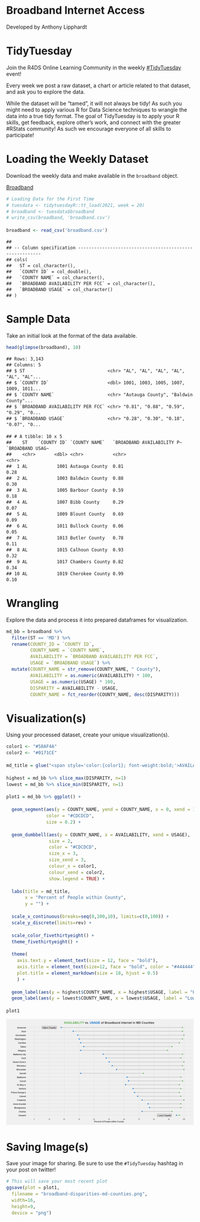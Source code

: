 Broadband Internet Access
================
Developed by Anthony Lipphardt

# TidyTuesday

Join the R4DS Online Learning Community in the weekly
[\#TidyTuesday](https://github.com/rfordatascience/tidytuesday) event\!

Every week we post a raw dataset, a chart or article related to that
dataset, and ask you to explore the data.

While the dataset will be “tamed”, it will not always be tidy\! As such
you might need to apply various R for Data Science techniques to wrangle
the data into a true tidy format. The goal of TidyTuesday is to apply
your R skills, get feedback, explore other’s work, and connect with the
greater \#RStats community\! As such we encourage everyone of all skills
to participate\!

# Loading the Weekly Dataset

Download the weekly data and make available in the `broadband` object.

[Broadband](https://github.com/rfordatascience/tidytuesday/blob/master/data/2021/2021-05-11/readme.md)

``` r
# Loading Data for the First Time
# tuesdata <- tidytuesdayR::tt_load(2021, week = 20)
# broadband <- tuesdata$broadband
# write_csv(broadband, 'broadband.csv')

broadband <- read_csv('broadband.csv')
```

    ## 
    ## -- Column specification --------------------------------------------------------
    ## cols(
    ##   ST = col_character(),
    ##   `COUNTY ID` = col_double(),
    ##   `COUNTY NAME` = col_character(),
    ##   `BROADBAND AVAILABILITY PER FCC` = col_character(),
    ##   `BROADBAND USAGE` = col_character()
    ## )

# Sample Data

Take an initial look at the format of the data available.

``` r
head(glimpse(broadband), 10)
```

    ## Rows: 3,143
    ## Columns: 5
    ## $ ST                               <chr> "AL", "AL", "AL", "AL", "AL", "AL"...
    ## $ `COUNTY ID`                      <dbl> 1001, 1003, 1005, 1007, 1009, 1011...
    ## $ `COUNTY NAME`                    <chr> "Autauga County", "Baldwin County"...
    ## $ `BROADBAND AVAILABILITY PER FCC` <chr> "0.81", "0.88", "0.59", "0.29", "0...
    ## $ `BROADBAND USAGE`                <chr> "0.28", "0.30", "0.18", "0.07", "0...

    ## # A tibble: 10 x 5
    ##    ST    `COUNTY ID` `COUNTY NAME`   `BROADBAND AVAILABILITY P~ `BROADBAND USAG~
    ##    <chr>       <dbl> <chr>           <chr>                      <chr>           
    ##  1 AL           1001 Autauga County  0.81                       0.28            
    ##  2 AL           1003 Baldwin County  0.88                       0.30            
    ##  3 AL           1005 Barbour County  0.59                       0.18            
    ##  4 AL           1007 Bibb County     0.29                       0.07            
    ##  5 AL           1009 Blount County   0.69                       0.09            
    ##  6 AL           1011 Bullock County  0.06                       0.05            
    ##  7 AL           1013 Butler County   0.78                       0.11            
    ##  8 AL           1015 Calhoun County  0.93                       0.32            
    ##  9 AL           1017 Chambers County 0.82                       0.34            
    ## 10 AL           1019 Cherokee County 0.99                       0.10

# Wrangling

Explore the data and process it into prepared dataframes for
visualization.

``` r
md_bb = broadband %>% 
  filter(ST == 'MD') %>%
  rename(COUNTY_ID = `COUNTY ID`,
         COUNTY_NAME = `COUNTY NAME`,
         AVAILABILITY = `BROADBAND AVAILABILITY PER FCC`,
         USAGE = `BROADBAND USAGE`) %>%
  mutate(COUNTY_NAME = str_remove(COUNTY_NAME, " County"),
         AVAILABILITY = as.numeric(AVAILABILITY) * 100,
         USAGE = as.numeric(USAGE) * 100,
         DISPARITY = AVAILABILITY - USAGE,
         COUNTY_NAME = fct_reorder(COUNTY_NAME, desc(DISPARITY)))
```

# Visualization(s)

Using your processed dataset, create your unique visualization(s).

``` r
color1 <- "#58AF4A"
color2 <- "#0171CE"

md_title = glue("<span style='color:{color1}; font-weight:bold;'>AVAILABILITY</span> vs. <span style='color:{color2}'>USAGE</span> of Broadband Internet in {md_bb[1,]$ST} Counties")

highest = md_bb %>% slice_max(DISPARITY, n=1)
lowest = md_bb %>% slice_min(DISPARITY, n=1)

plot1 = md_bb %>% ggplot() +
  
  geom_segment(aes(y = COUNTY_NAME, yend = COUNTY_NAME, x = 0, xend = 100),
               color = "#CDCDCD",
               size = 0.2) +
  
  geom_dumbbell(aes(y = COUNTY_NAME, x = AVAILABILITY, xend = USAGE),
                size = 2, 
                color = "#CDCDCD",
                size_x = 3,
                size_xend = 3,
                colour_x = color1,
                colour_xend = color2,
                show.legend = TRUE) +
  
  labs(title = md_title,
       x = "Percent of People within County",
       y = "") +
  
  scale_x_continuous(breaks=seq(0,100,10), limits=c(0,100)) + 
  scale_y_discrete(limits=rev) +

  scale_color_fivethirtyeight() +
  theme_fivethirtyeight() +  
    
  theme(  
    axis.text.y = element_text(size = 12, face = "bold"),
    axis.title = element_text(size=12, face = "bold", color = "#444444"),
    plot.title = element_markdown(size = 18, hjust = 0.5)
    ) +
  
  geom_label(aes(y = highest$COUNTY_NAME, x = highest$USAGE, label = "Highest Disparity"), nudge_x = -8, alpha = 0.1) +
  geom_label(aes(y = lowest$COUNTY_NAME, x = lowest$USAGE, label = "Lowest Disparity"), nudge_x = -8, alpha = 0.1)
  
plot1
```

![](README_files/figure-gfm/Visualize-1.png)<!-- -->

# Saving Image(s)

Save your image for sharing. Be sure to use the `#TidyTuesday` hashtag
in your post on twitter\!

``` r
# This will save your most recent plot
ggsave(plot = plot1,
  filename = "broadband-disparities-md-counties.png",
  width=16,
  height=9,
  device = "png")
```
